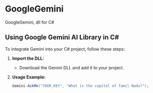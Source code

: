 # GoogleGemini
GoogleGemini, dll for C#

## Using Google Gemini AI Library in C#

To integrate Gemini into your C# project, follow these steps:

1. **Import the DLL:**
   - Download the Gemini DLL and add it to your project.

2. **Usage Example:**
   ```csharp
   Gemini.AskMe("YOUR_KEY", "What is the capital of Tamil Nadu?");

